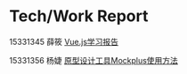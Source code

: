 # Tech/Work Report

 15331345 薛筱 [Vue.js学习报告](https://xuex1997.github.io/系统分析与设计/2018/04/15/Vue-学习报告/)
 
 15331356 杨婕 [原型设计工具Mockplus使用方法](https://joyceyj.github.io/SAD-HW5/)

